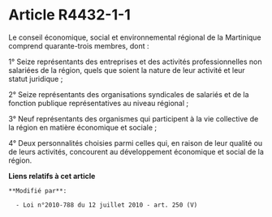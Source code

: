 # Article R4432-1-1

Le    conseil économique, social et environnemental régional de la Martinique comprend quarante-trois membres, dont : 

1° Seize représentants des entreprises et des activités professionnelles non salariées de la région, quels que soient la
nature de leur activité et leur statut juridique ; 

2° Seize représentants des organisations syndicales de salariés et de la fonction publique représentatives au niveau
régional ; 

3° Neuf représentants des organismes qui participent à la vie collective de la région en matière économique et sociale ; 

4° Deux personnalités choisies parmi celles qui, en raison de leur qualité ou de leurs activités, concourent au développement
économique et social de la région.

**Liens relatifs à cet article**

	**Modifié par**:

	  - Loi n°2010-788 du 12 juillet 2010 - art. 250 (V)
